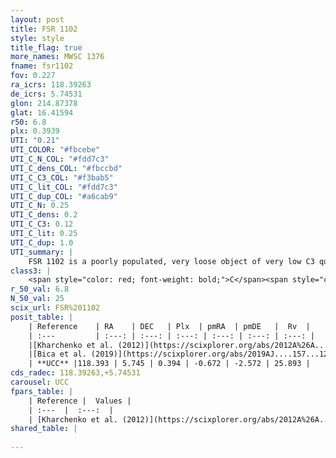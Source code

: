 ```yaml
---
layout: post
title: FSR 1102
style: style
title_flag: true
more_names: MWSC 1376
fname: fsr1102
fov: 0.227
ra_icrs: 118.39263
de_icrs: 5.74531
glon: 214.87378
glat: 16.41594
r50: 6.8
plx: 0.3939
UTI: "0.21"
UTI_COLOR: "#fbcebe"
UTI_C_N_COL: "#fdd7c3"
UTI_C_dens_COL: "#fbccbd"
UTI_C_C3_COL: "#f3bab5"
UTI_C_lit_COL: "#fdd7c3"
UTI_C_dup_COL: "#a6cab9"
UTI_C_N: 0.25
UTI_C_dens: 0.2
UTI_C_C3: 0.12
UTI_C_lit: 0.25
UTI_C_dup: 1.0
UTI_summary: |
    FSR 1102 is a poorly populated, very loose object of very low C3 quality. It is poorly studied in the literature, with no articles listed in the last 6 years.
class3: |
    <span style="color: red; font-weight: bold;">C</span><span style="color: purple; font-weight: bold;">D</span>
r_50_val: 6.8
N_50_val: 25
scix_url: FSR%201102
posit_table: |
    | Reference    | RA    | DEC   | Plx  | pmRA  | pmDE   |  Rv  |
    | :---         | :---: | :---: | :---: | :---: | :---: | :---: |
    |[Kharchenko et al. (2012)](https://scixplorer.org/abs/2012A%26A...543A.156K) | 118.391 | 5.7 | -- | -3.91 | -3.65 | -- |
    |[Bica et al. (2019)](https://scixplorer.org/abs/2019AJ....157...12B) | 118.409 | 5.698 | -- | -- | -- | -- |
    | **UCC** |118.393 | 5.745 | 0.394 | -0.672 | -2.572 | 25.893 | 
cds_radec: 118.39263,+5.74531
carousel: UCC
fpars_table: |
    | Reference |  Values |
    | :---  |  :---:  |
    | [Kharchenko et al. (2012)](https://scixplorer.org/abs/2012A%26A...543A.156K) | `e_bv=0.312, distance=1659, log_age=8.77` |
shared_table: |
    
---
```

